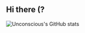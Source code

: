 ## Hi there (?

<!--
**UnconsciousChess/UnconsciousChess** is a ✨ _special_ ✨ repository because its `README.md` (this file) appears on your GitHub profile.

Here are some ideas to get you started:

- 🔭 I’m currently working on ...
- 🌱 I’m currently learning ...
- 👯 I’m looking to collaborate on ...
- 🤔 I’m looking for help with ...
- 💬 Ask me about ...
- 📫 How to reach me: ...
- 😄 Pronouns: ...
- ⚡ Fun fact: ...
-->


![Unconscious's GitHub stats](https://github-readme-stats.vercel.app/api?username=UnconsciousChess&theme=graywhite&show_icons=true)
